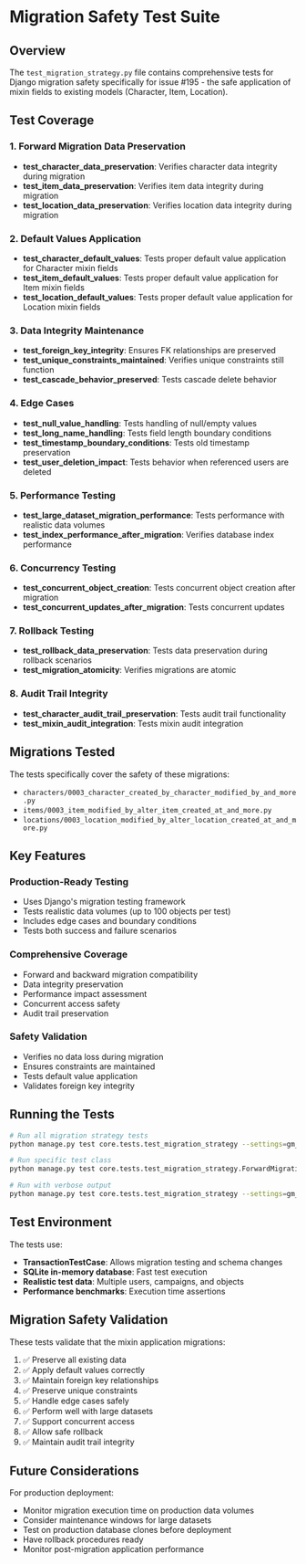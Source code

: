 # Migration Safety Test Suite

## Overview

The `test_migration_strategy.py` file contains comprehensive tests for Django migration safety specifically for issue #195 - the safe application of mixin fields to existing models (Character, Item, Location).

## Test Coverage

### 1. Forward Migration Data Preservation
- **test_character_data_preservation**: Verifies character data integrity during migration
- **test_item_data_preservation**: Verifies item data integrity during migration
- **test_location_data_preservation**: Verifies location data integrity during migration

### 2. Default Values Application
- **test_character_default_values**: Tests proper default value application for Character mixin fields
- **test_item_default_values**: Tests proper default value application for Item mixin fields
- **test_location_default_values**: Tests proper default value application for Location mixin fields

### 3. Data Integrity Maintenance
- **test_foreign_key_integrity**: Ensures FK relationships are preserved
- **test_unique_constraints_maintained**: Verifies unique constraints still function
- **test_cascade_behavior_preserved**: Tests cascade delete behavior

### 4. Edge Cases
- **test_null_value_handling**: Tests handling of null/empty values
- **test_long_name_handling**: Tests field length boundary conditions
- **test_timestamp_boundary_conditions**: Tests old timestamp preservation
- **test_user_deletion_impact**: Tests behavior when referenced users are deleted

### 5. Performance Testing
- **test_large_dataset_migration_performance**: Tests performance with realistic data volumes
- **test_index_performance_after_migration**: Verifies database index performance

### 6. Concurrency Testing
- **test_concurrent_object_creation**: Tests concurrent object creation after migration
- **test_concurrent_updates_after_migration**: Tests concurrent updates

### 7. Rollback Testing
- **test_rollback_data_preservation**: Tests data preservation during rollback scenarios
- **test_migration_atomicity**: Verifies migrations are atomic

### 8. Audit Trail Integrity
- **test_character_audit_trail_preservation**: Tests audit trail functionality
- **test_mixin_audit_integration**: Tests mixin audit integration

## Migrations Tested

The tests specifically cover the safety of these migrations:
- `characters/0003_character_created_by_character_modified_by_and_more.py`
- `items/0003_item_modified_by_alter_item_created_at_and_more.py`
- `locations/0003_location_modified_by_alter_location_created_at_and_more.py`

## Key Features

### Production-Ready Testing
- Uses Django's migration testing framework
- Tests realistic data volumes (up to 100 objects per test)
- Includes edge cases and boundary conditions
- Tests both success and failure scenarios

### Comprehensive Coverage
- Forward and backward migration compatibility
- Data integrity preservation
- Performance impact assessment
- Concurrent access safety
- Audit trail preservation

### Safety Validation
- Verifies no data loss during migration
- Ensures constraints are maintained
- Tests default value application
- Validates foreign key integrity

## Running the Tests

```bash
# Run all migration strategy tests
python manage.py test core.tests.test_migration_strategy --settings=gm_app.test_settings

# Run specific test class
python manage.py test core.tests.test_migration_strategy.ForwardMigrationDataPreservationTest --settings=gm_app.test_settings

# Run with verbose output
python manage.py test core.tests.test_migration_strategy --settings=gm_app.test_settings -v 2
```

## Test Environment

The tests use:
- **TransactionTestCase**: Allows migration testing and schema changes
- **SQLite in-memory database**: Fast test execution
- **Realistic test data**: Multiple users, campaigns, and objects
- **Performance benchmarks**: Execution time assertions

## Migration Safety Validation

These tests validate that the mixin application migrations:

1. ✅ Preserve all existing data
2. ✅ Apply default values correctly
3. ✅ Maintain foreign key relationships
4. ✅ Preserve unique constraints
5. ✅ Handle edge cases safely
6. ✅ Perform well with large datasets
7. ✅ Support concurrent access
8. ✅ Allow safe rollback
9. ✅ Maintain audit trail integrity

## Future Considerations

For production deployment:
- Monitor migration execution time on production data volumes
- Consider maintenance windows for large datasets
- Test on production database clones before deployment
- Have rollback procedures ready
- Monitor post-migration application performance
